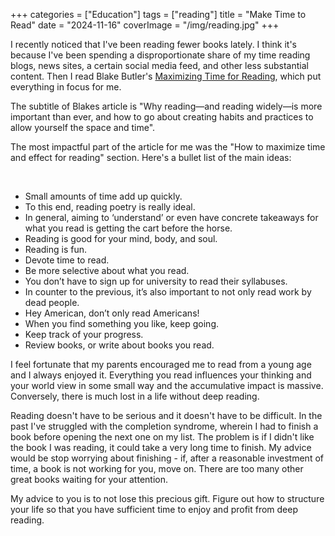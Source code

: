 +++
categories = ["Education"]
tags = ["reading"]
title = "Make Time to Read"
date = "2024-11-16"
coverImage = "/img/reading.jpg"
+++

I recently noticed that I've been reading fewer books lately. I think it's because I've been spending a disproportionate share of my time reading blogs, news sites, a certain social media feed, and other less substantial content. Then I read Blake Butler's <a target="_blank" href="https://blakebutler.substack.com/p/maximizing-time-for-reading?ref=thebrowser.com">Maximizing Time for Reading</a>, which put everything in focus for me.

<!--more-->

The subtitle of Blakes article is "Why reading—and reading widely—is more important than ever, and how to go about creating habits and practices to allow yourself the space and time".

The most impactful part of the article for me was the "How to maximize time and effect for reading" section. Here's a bullet list of the main ideas:

<br>

- Small amounts of time add up quickly.
- To this end, reading poetry is really ideal.
- In general, aiming to ‘understand’ or even have concrete takeaways for what you read is getting the cart before the horse.
- Reading is good for your mind, body, and soul.
- Reading is fun.
- Devote time to read.
- Be more selective about what you read.
- You don’t have to sign up for university to read their syllabuses.
- In counter to the previous, it’s also important to not only read work by dead people. 
- Hey American, don’t only read Americans!
- When you find something you like, keep going.
- Keep track of your progress.
- Review books, or write about books you read.

I feel fortunate that my parents encouraged me to read from a young age and I always enjoyed it. Everything you read influences your thinking and your world view in some small way and the accumulative impact is massive. Conversely, there is much lost in a life without deep reading.

Reading doesn't have to be serious and it doesn't have to be difficult. In the past I've struggled with the completion syndrome, wherein I had to finish a book before opening the next one on my list. The problem is if I didn't like the book I was reading, it could take a very long time to finish. My advice would be stop worrying about finishing - if, after a reasonable investment of time, a book is not working for you, move on. There are too many other great books waiting for your attention.

My advice to you is to not lose this precious gift. Figure out how to structure your life so that you have sufficient time to enjoy and profit from deep reading.
